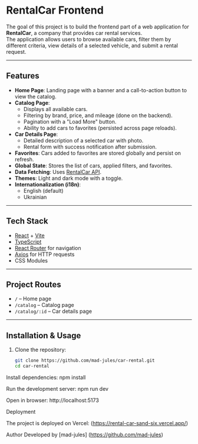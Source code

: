 # RentalCar Frontend

The goal of this project is to build the frontend part of a web application for **RentalCar**, a company that provides car rental services.  
The application allows users to browse available cars, filter them by different criteria, view details of a selected vehicle, and submit a rental request.

---

## Features

- **Home Page**: Landing page with a banner and a call-to-action button to view the catalog.
- **Catalog Page**:
  - Displays all available cars.
  - Filtering by brand, price, and mileage (done on the backend).
  - Pagination with a "Load More" button.
  - Ability to add cars to favorites (persisted across page reloads).
- **Car Details Page**:
  - Detailed description of a selected car with photo.
  - Rental form with success notification after submission.
- **Favorites**: Cars added to favorites are stored globally and persist on refresh.
- **Global State**: Stores the list of cars, applied filters, and favorites.
- **Data Fetching**: Uses [RentalCar API](https://car-rental-api.goit.global/api-docs/).
- **Themes**: Light and dark mode with a toggle.
- **Internationalization (i18n)**:
  - English (default)
  - Ukrainian

---

## Tech Stack

- [React](https://react.dev/) + [Vite](https://vitejs.dev/)
- [TypeScript](https://www.typescriptlang.org/)
- [React Router](https://reactrouter.com/) for navigation
- [Axios](https://axios-http.com/) for HTTP requests
- CSS Modules

---

## Project Routes

- `/` – Home page
- `/catalog` – Catalog page
- `/catalog/:id` – Car details page

---

## Installation & Usage

1. Clone the repository:
   ```bash
   git clone https://github.com/mad-jules/car-rental.git
   cd car-rental
   ```

Install dependencies:
npm install

Run the development server:
npm run dev

Open in browser: http://localhost:5173

Deployment

The project is deployed on Vercel:
(https://rental-car-sand-six.vercel.app/)

Author
Developed by [mad-jules] (https://github.com/mad-jules)
